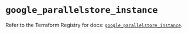 # `google_parallelstore_instance`

Refer to the Terraform Registry for docs: [`google_parallelstore_instance`](https://registry.terraform.io/providers/hashicorp/google/6.38.0/docs/resources/parallelstore_instance).
